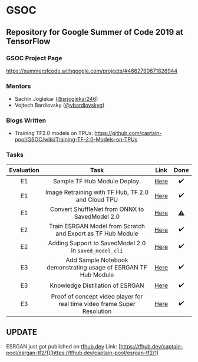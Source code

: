 # GSOC
Repository for Google Summer of Code 2019 at TensorFlow
---------------------------------------------
### GSOC Project Page
https://summerofcode.withgoogle.com/projects/#4662790671826944
### Mentors
- Sachin Joglekar ([@srjoglekar246](https://github.com/srjoglekar246))
- Vojtech Bardiovsky ([@vbardiovskyg](https://github.com/vbardiovskyg))

### Blogs Written
- Training TF2.0 models on TPUs: https://github.com/captain-pool/GSOC/wiki/Training-TF-2.0-Models-on-TPUs
### Tasks
|Evaluation|Task|Link|Done|
|:-:|:-:|:-:|:-:|
|E1|Sample TF Hub Module Deploy.|[Here](E1_TFHub_Sample_Deploy)| :heavy_check_mark: |
|E1|Image Retraining with TF Hub, TF 2.0 and Cloud TPU|[Here](E1_TPU_Sample)|  :heavy_check_mark: |
|E1|Convert ShuffleNet from ONNX to SavedModel 2.0|[Here](E1_ShuffleNet)| [:warning:](https://github.com/captain-pool/GSOC/issues/3) |
|E2|Train ESRGAN Model from Scratch and Export as TF Hub Module|[Here](E2_ESRGAN)|:heavy_check_mark:|
|E2|Adding Support to SavedModel 2.0 in `saved_model_cli`|[Here](https://github.com/tensorflow/tensorflow/pull/30752)|:heavy_check_mark:|
|E3|Add Sample Notebook demonstrating usage of ESRGAN TF Hub Module|[Here](https://www.tensorflow.org/hub/tutorials/image_enhancing)|:heavy_check_mark:|
|E3|Knowledge Distillation of ESRGAN|[Here](E3_Distill_ESRGAN)|:heavy_check_mark:|
|E3| Proof of concept video player for real time video frame Super Resolution|[Here](E3_Streamer)|:heavy_check_mark:|

## UPDATE
ESRGAN just got published on [tfhub.dev](https://tfhub.dev)
Link: [https://tfhub.dev/captain-pool/esrgan-tf2/1](https://tfhub.dev/captain-pool/esrgan-tf2/1)

